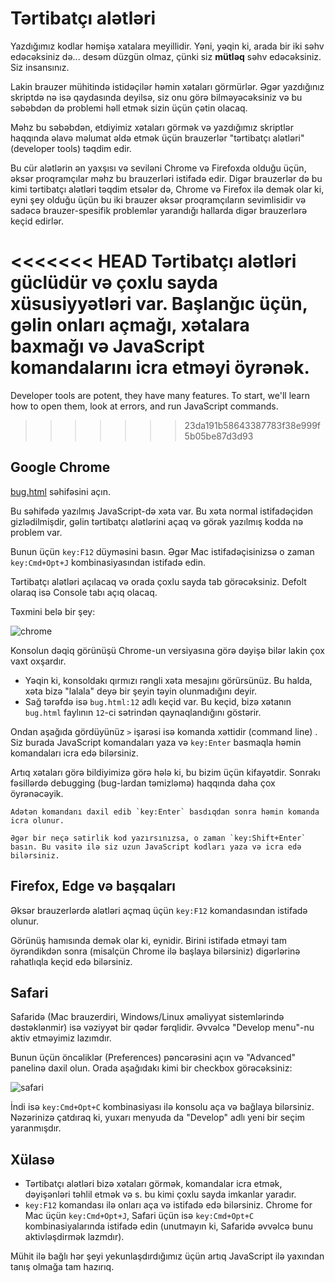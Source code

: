 # Tərtibatçı alətləri

Yazdığımız kodlar həmişə xatalara meyillidir. Yəni, yəqin ki, arada bir iki səhv edəcəksiniz də... desəm düzgün olmaz, çünki siz **mütləq** səhv edəcəksiniz. Siz insansınız.

Lakin brauzer mühitində istidəçilər həmin xətaları görmürlər. Əgər yazdığınız skriptdə nə isə qaydasında deyilsə, siz onu görə bilməyəcəksiniz və bu səbəbdən də problemi həll etmək sizin üçün çətin olacaq.

Məhz bu səbəbdən, etdiyimiz xətaları görmək və yazdığımız skriptlər haqqında əlavə məlumat əldə etmək üçün brauzerlər "tərtibatçı alətləri" (developer tools) təqdim edir.

Bu cür alətlərin ən yaxşısı və seviləni Chrome və Firefoxda olduğu üçün, əksər proqramçılar məhz bu brauzerləri istifadə edir. Digər brauzerlər də bu kimi tərtibatçı alətləri təqdim etsələr də, Chrome və Firefox ilə demək olar ki, eyni şey olduğu üçün bu iki brauzer əksər proqramçıların sevimlisidir və sadəcə brauzer-spesifik problemlər yarandığı hallarda digər brauzerlərə keçid edirlər.

<<<<<<< HEAD
Tərtibatçı alətləri güclüdür və çoxlu sayda xüsusiyyətləri var. Başlanğıc üçün, gəlin onları açmağı, xətalara baxmağı və JavaScript komandalarını icra etməyi öyrənək.
=======
Developer tools are potent, they have many features. To start, we'll learn how to open them, look at errors, and run JavaScript commands.
>>>>>>> 23da191b58643387783f38e999f5b05be87d3d93

## Google Chrome

[bug.html](bug.html) səhifəsini açın.

Bu səhifədə yazılmış JavaScript-də xəta var. Bu xəta normal istifadəçidən gizlədilmişdir, gəlin tərtibatçı alətlərini açaq və görək yazılmış kodda nə problem var.

Bunun üçün `key:F12` düyməsini basın. Əgər Mac istifadəçisinizsə o zaman `key:Cmd+Opt+J` kombinasiyasından istifadə edin.

Tərtibatçı alətləri açılacaq və orada çoxlu sayda tab görəcəksiniz. Defolt olaraq isə Console tabı açıq olacaq.

Təxmini belə bir şey:

![chrome](chrome.png)

Konsolun dəqiq görünüşü Chrome-un versiyasına görə dəyişə bilər lakin çox vaxt oxşardır.

- Yəqin ki, konsoldakı qırmızı rəngli xəta mesajını görürsünüz. Bu halda, xəta bizə "lalala" deyə bir şeyin təyin olunmadığını deyir.
- Sağ tərəfdə isə `bug.html:12` adlı keçid var. Bu keçid, bizə xətanın `bug.html` faylının `12`-ci sətrindən qaynaqlandığını göstərir.

Ondan aşağıda gördüyünüz `>` işarəsi isə komanda xəttidir (command line) . Siz burada JavaScript komandaları yaza və `key:Enter` basmaqla həmin komandaları icra edə bilərsiniz.

Artıq xətaları görə bildiyimizə görə hələ ki, bu bizim üçün kifayətdir. Sonrakı fəsillərdə debugging (bug-lardan təmizləmə) haqqında daha çox öyrənəcəyik.

```smart header="Bir neçə sətirlik komandalar"
Adətən komandanı daxil edib `key:Enter` basdıqdan sonra həmin komanda icra olunur.

Əgər bir neçə sətirlik kod yazırsınızsa, o zaman `key:Shift+Enter` basın. Bu vasitə ilə siz uzun JavaScript kodları yaza və icra edə bilərsiniz.
```

## Firefox, Edge və başqaları

Əksər brauzerlərdə alətləri açmaq üçün `key:F12` komandasından istifadə olunur.

Görünüş hamısında demək olar ki, eynidir. Birini istifadə etməyi tam öyrəndikdən sonra (misalçün Chrome ilə başlaya bilərsiniz) digərlərinə rahatlıqla keçid edə bilərsiniz.

## Safari

Safaridə (Mac brauzerdiri, Windows/Linux əməliyyat sistemlərində dəstəklənmir) isə vəziyyət bir qədər fərqlidir. Əvvəlcə "Develop menu"-nu aktiv etməyimiz lazımdır.

Bunun üçün öncəliklər (Preferences) pəncərəsini açın və "Advanced" panelinə daxil olun. Orada aşağıdakı kimi bir checkbox görəcəksiniz:

![safari](safari.png)

İndi isə `key:Cmd+Opt+C` kombinasiyası ilə konsolu aça və bağlaya bilərsiniz. Nəzərinizə çatdıraq ki, yuxarı menyuda da "Develop" adlı yeni bir seçim yaranmışdır.

## Xülasə

- Tərtibatçı alətləri bizə xətaları görmək, komandalar icra etmək, dəyişənləri təhlil etmək və s. bu kimi çoxlu sayda imkanlar yaradır.
- `key:F12` komandası ilə onları aça və istifadə edə bilərsiniz. Chrome for Mac üçün `key:Cmd+Opt+J`, Safari üçün isə `key:Cmd+Opt+C` kombinasiyalarında istifadə edin (unutmayın ki, Safaridə əvvəlcə bunu aktivləşdirmək lazmdır).

Mühit ilə bağlı hər şeyi yekunlaşdırdığımız üçün artıq JavaScript ilə yaxından tanış olmağa tam hazırıq.
